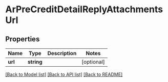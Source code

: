 # ArPreCreditDetailReplyAttachmentsUrl

## Properties
Name | Type | Description | Notes
------------ | ------------- | ------------- | -------------
**url** | **string** |  | [optional] 

[[Back to Model list]](../README.md#documentation-for-models) [[Back to API list]](../README.md#documentation-for-api-endpoints) [[Back to README]](../README.md)


